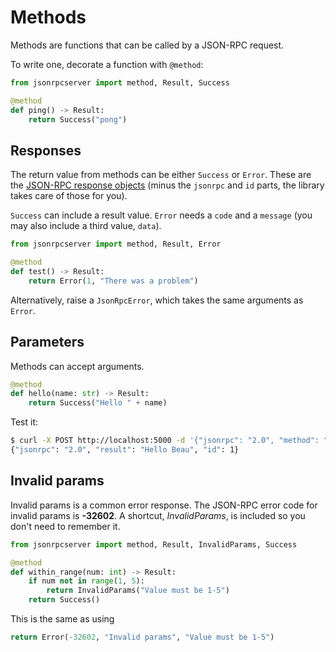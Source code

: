 # Methods

Methods are functions that can be called by a JSON-RPC request.

To write one, decorate a function with `@method`:

```python
from jsonrpcserver import method, Result, Success

@method
def ping() -> Result:
    return Success("pong")
```

## Responses

The return value from methods can be either `Success` or `Error`. These are the
[JSON-RPC response
objects](https://www.jsonrpc.org/specification#response_object) (minus the
`jsonrpc` and `id` parts, the library takes care of those for you).

`Success` can include a result value. `Error` needs a `code` and a `message`
(you may also include a third value, `data`).

```python
from jsonrpcserver import method, Result, Error

@method
def test() -> Result:
    return Error(1, "There was a problem")
```

Alternatively, raise a `JsonRpcError`, which takes the same arguments as `Error`.

## Parameters

Methods can accept arguments.

```python
@method
def hello(name: str) -> Result:
    return Success("Hello " + name)
```

Test it:

```sh
$ curl -X POST http://localhost:5000 -d '{"jsonrpc": "2.0", "method": "hello", "params": ["Beau"], "id": 1}'
{"jsonrpc": "2.0", "result": "Hello Beau", "id": 1}
```

## Invalid params

Invalid params is a common error response. The JSON-RPC error code for invalid
params is **-32602**. A shortcut, *InvalidParams*, is included so you don't
need to remember it.

```python
from jsonrpcserver import method, Result, InvalidParams, Success

@method
def within_range(num: int) -> Result:
    if num not in range(1, 5):
        return InvalidParams("Value must be 1-5")
    return Success()
```

This is the same as using
```python
return Error(-32602, "Invalid params", "Value must be 1-5")
```
